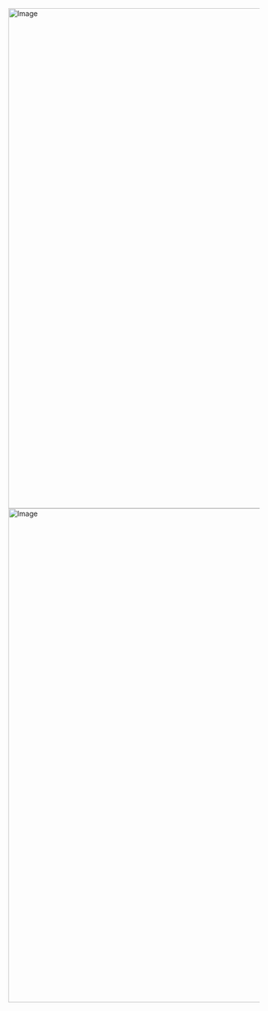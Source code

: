 <img width="1665" height="1002" alt="Image" src="https://github.com/user-attachments/assets/10c3fb3b-e7ad-47cf-ae11-e0caddc4099a" />
<img width="1662" height="990" alt="Image" src="https://github.com/user-attachments/assets/36892c75-3b0e-490f-85e8-db4795f576d4" />
